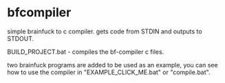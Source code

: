 # bfcompiler
simple brainfuck to c compiler.
gets code from STDIN and outputs to STDOUT.

BUILD_PROJECT.bat - compiles the bf-compiler c files.

two brainfuck programs are added to be used as an example,
you can see how to use the compiler in "EXAMPLE_CLICK_ME.bat" or "compile.bat".

